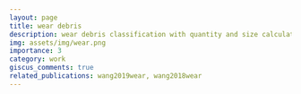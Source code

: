 ```yaml
---
layout: page
title: wear debris
description: wear debris classification with quantity and size calculation using convolutional neural networks
img: assets/img/wear.png
importance: 3
category: work
giscus_comments: true
related_publications: wang2019wear, wang2018wear
---
```

